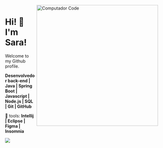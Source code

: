 <img src="https://raw.githubusercontent.com/MicaelliMedeiros/micaellimedeiros/master/image/computer-illustration.png" min-width="400px" max-width="400px" width="400px" align="right" alt="Computador Code">

<p align="left"> 
<H1> Hi! 👋 I'm Sara!</h1>
<p> 
 
 Welcome to my Github profile.

**Desenvolvedor back-end | Java | Spring Boot | Javascript | Node.js | SQL | Git | GitHub**  
 
</p>

<p align="left">
  💼 tools: <strong> Intellij | Eclipse | Figma | Insomnia </strong>
</p>


<p align="left">
   <a href="https://www.linkedin.com/in/sara-thaise-garcia/" target="_blank"><img src="https://img.shields.io/badge/-LinkedIn-%230077B5?style=for-the-badge&logo=linkedin&logoColor=white" target="_blank"></a>
   
</p>  



